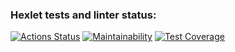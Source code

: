 ### Hexlet tests and linter status:
[![Actions Status](https://github.com/Malcom1986/java-project-lvl3/workflows/hexlet-check/badge.svg)](https://github.com/Malcom1986/java-project-lvl3/actions)
[![Maintainability](https://api.codeclimate.com/v1/badges/b414ad09d5a6f9fec44f/maintainability)](https://codeclimate.com/github/Malcom1986/java-project-lvl3/maintainability)
[![Test Coverage](https://api.codeclimate.com/v1/badges/b414ad09d5a6f9fec44f/test_coverage)](https://codeclimate.com/github/Malcom1986/java-project-lvl3/test_coverage)